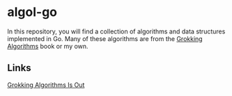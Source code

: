 # algol-go

In this repository, you will find a collection of algorithms and data structures implemented in Go.
Many of these algorithms are from the [Grokking Algorithms](https://www.adit.io/posts/2016-05-25-Grokking-Algorithms-Is-Out.html) book or my own.



## Links

[Grokking Algorithms Is Out](https://www.adit.io/posts/2016-05-25-Grokking-Algorithms-Is-Out.html)
